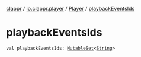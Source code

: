 [clappr](../../index.md) / [io.clappr.player](../index.md) / [Player](index.md) / [playbackEventsIds](.)

# playbackEventsIds

`val playbackEventsIds: `[`MutableSet`](https://kotlinlang.org/api/latest/jvm/stdlib/kotlin.collections/-mutable-set/index.html)`<`[`String`](https://kotlinlang.org/api/latest/jvm/stdlib/kotlin/-string/index.html)`>`